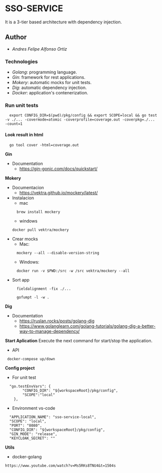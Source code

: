 # SSO-SERVICE

It is a 3-tier based architecture with dependency injection.

## Author
  - *Andres Felipe Alfonso Ortiz*

### Technologies
  - *Golang*: programming language.
  - *Gin*: framework for rest applications.
  - *Mokery*: automatic mocks for unit tests.
  - *Dig*: automatic dependency injection.
  - *Docker*: application's contenerization.

### Run unit tests
  ```
    export CONFIG_DIR=$(pwd)/pkg/config && export SCOPE=local && go test -v ./... -covermode=atomic -coverprofile=coverage.out -coverpkg=./... -count=1
  ```
  #### Look result in html
  ```
    go tool cover -html=coverage.out
  ```

**Gin**
  - Documentation
    - https://gin-gonic.com/docs/quickstart/

**Mokery**
  - Documentacion
    - https://vektra.github.io/mockery/latest/
  - Instalacion 
    - mac
    ```
      brew install mockery
    ```
    - windows
    ```
    docker pull vektra/mockery
    ```
  - Crear mocks
    - Mac:
    ```
      mockery --all --disable-version-string
    ```
    - Windows:
    ```
      docker run -v $PWD:/src -w /src vektra/mockery --all
    ```
  - Sort app
    ```
      fieldalignment -fix ./...
    ```
    ```
      gofumpt -l -w .
    ```
  
**Dig**
  - Documentation
    - https://ruslan.rocks/posts/golang-dig
    - https://www.golanglearn.com/golang-tutorials/golang-dig-a-better-way-to-manage-dependency/

**Start Aplication**
  Execute the next command for start/stop the application.
  - API
   ```
    docker-compose up/down 
  ```
**Config project**
  - For unit test
  ```
    "go.testEnvVars": {
          "CONFIG_DIR": "${workspaceRoot}/pkg/config",
          "SCOPE":"local"
      },
  ```
  - Environment vs-code
  ```
    "APPLICATION_NAME": "sso-service-local",
    "SCOPE": "local",
    "PORT": "8080",
    "CONFIG_DIR": "${workspaceRoot}/pkg/config",
    "GIN_MODE": "release",
    "KEYCLOAK_SECRET": ""
  ```

**Utils**
- docker-golang
```
https://www.youtube.com/watch?v=Ms5RKs8TNU4&t=1504s
```